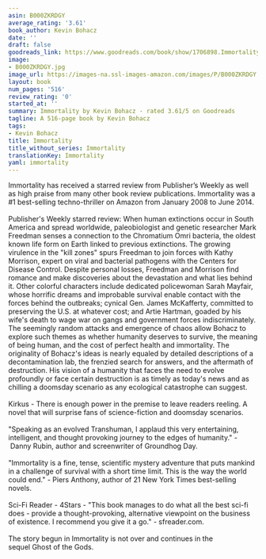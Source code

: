 ```yaml
---
asin: B000ZKRDGY
average_rating: '3.61'
book_author: Kevin Bohacz
date: ''
draft: false
goodreads_link: https://www.goodreads.com/book/show/1706898.Immortality
image:
- B000ZKRDGY.jpg
image_url: https://images-na.ssl-images-amazon.com/images/P/B000ZKRDGY.01._SCLZZZZZZZ.jpg
layout: book
num_pages: '516'
review_rating: '0'
started_at: ''
summary: Immortality by Kevin Bohacz - rated 3.61/5 on Goodreads
tagline: A 516-page book by Kevin Bohacz
tags:
- Kevin Bohacz
title: Immortality
title_without_series: Immortality
translationKey: Immortality
yaml: immortality
---
```


Immortality has received a starred review from Publisher’s Weekly as well as high praise from many other book review publications. Immortality was a #1 best-selling techno-thriller on Amazon from January 2008 to June 2014. <br /><br />Publisher's Weekly starred review: When human extinctions occur in South America and spread worldwide, paleobiologist and genetic researcher Mark Freedman senses a connection to the Chromatium Omri bacteria, the oldest known life form on Earth linked to previous extinctions. The growing virulence in the "kill zones" spurs Freedman to join forces with Kathy Morrison, expert on viral and bacterial pathogens with the Centers for Disease Control. Despite personal losses, Freedman and Morrison find romance and make discoveries about the devastation and what lies behind it. Other colorful characters include dedicated policewoman Sarah Mayfair, whose horrific dreams and improbable survival enable contact with the forces behind the outbreaks; cynical Gen. James McKafferty, committed to preserving the U.S. at whatever cost; and Artie Hartman, goaded by his wife's death to wage war on gangs and government forces indiscriminately. The seemingly random attacks and emergence of chaos allow Bohacz to explore such themes as whether humanity deserves to survive, the meaning of being human, and the cost of perfect health and immortality. The originality of Bohacz's ideas is nearly equaled by detailed descriptions of a decontamination lab, the frenzied search for answers, and the aftermath of destruction. His vision of a humanity that faces the need to evolve profoundly or face certain destruction is as timely as today's news and as chilling a doomsday scenario as any ecological catastrophe can suggest.<br /><br />Kirkus - There is enough power in the premise to leave readers reeling. A novel that will surprise fans of science-fiction and doomsday scenarios.<br /><br />"Speaking as an evolved Transhuman, I applaud this very entertaining, intelligent, and thought provoking journey to the edges of humanity." - Danny Rubin, author and screenwriter of Groundhog Day.<br /><br />"Immortality is a fine, tense, scientific mystery adventure that puts mankind in a challenge of survival with a short time limit. This is the way the world could end." - Piers Anthony, author of 21 New York Times best-selling novels.<br /><br />Sci-Fi Reader - 4Stars - "This book manages to do what all the best sci-fi does - provide a thought-provoking, alternative viewpoint on the business of existence. I recommend you give it a go." - sfreader.com.<br /><br />The story begun in Immortality is not over and continues in the sequel Ghost of the Gods.